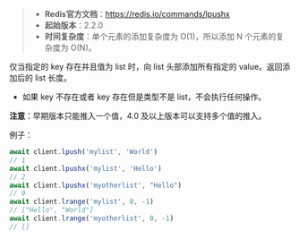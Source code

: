 > - **Redis官方文档**：https://redis.io/commands/lpushx
> - **起始版本**：2.2.0
> - **时间复杂度**：单个元素的添加复杂度为 O(1)，所以添加 N 个元素的复杂度为 O(N)。

仅当指定的 key 存在并且值为 list 时，向 list 头部添加所有指定的 value。返回添加后的 list 长度。

- 如果 key 不存在或者 key 存在但是类型不是 list，不会执行任何操作。

**注意**：早期版本只能推入一个值，4.0 及以上版本可以支持多个值的推入。

例子：

```typescript
await client.lpush('mylist', 'World')
// 1
await client.lpushx('mylist', 'Hello')
// 2
await client.lpushx('myotherlist', "Hello")
// 0
await client.lrange('mylist', 0, -1)
// ["Hello", "World"]
await client.lrange('myotherlist', 0, -1)
// []
```
